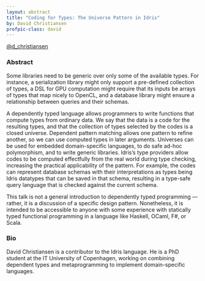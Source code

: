 ```yaml
---
layout: abstract
title: "Coding for Types: The Universe Pattern in Idris"
by: David Christiansen
profpic-class: david
---
```


[@d_christiansen](https://twitter.com/d_christiansen)

### Abstract 

Some libraries need to be generic over only some of the available types. For instance, a serialization library might only support a pre-defined collection of types, a DSL for GPU computation might require that its inputs be arrays of types that map nicely to OpenCL, and a database library might ensure a relationship between queries and their schemas.

A dependently typed language allows programmers to write functions that compute types from ordinary data. We say that the data is a code for the resulting types, and that the collection of types selected by the codes is a closed universe. Dependent pattern matching allows one pattern to refine another, so we can use computed types in later arguments. Universes can be used for embedded domain-specific languages, to do safe ad-hoc polymorphism, and to write generic libraries. Idris’s type providers allow codes to be computed effectfully from the real world during type checking, increasing the practical applicability of the pattern. For example, the codes can represent database schemas with their interpretations as types being Idris datatypes that can be saved in that schema, resulting in a type-safe query language that is checked against the current schema.

This talk is not a general introduction to dependently typed programming — rather, it is a discussion of a specific design pattern. Nonetheless, it is intended to be accessible to anyone with some experience with statically typed functional programming in a language like Haskell, OCaml, F#, or Scala.

### Bio

David Christiansen is a contributor to the Idris language. He is a PhD student at the IT University of Copenhagen, working on combining dependent types and metaprogramming to implement domain-specific languages.